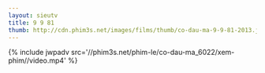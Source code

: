 ```yaml
---
layout: sieutv
title: 9 9 81
thumb: http://cdn.phim3s.net/images/films/thumb/co-dau-ma-9-9-81-2013.jpg
---
```

{% include jwpadv src='//phim3s.net/phim-le/co-dau-ma_6022/xem-phim//video.mp4' %}